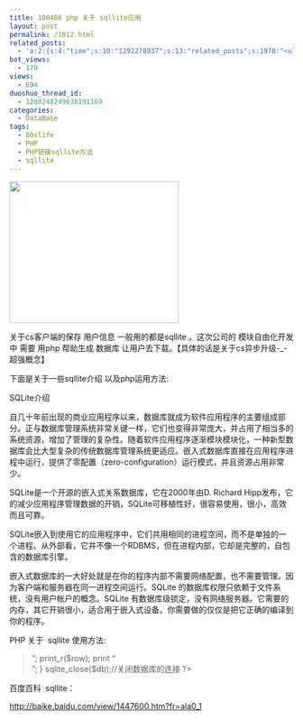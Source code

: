 ```yaml
---
title: 100408 php 关于 sqllite应用
layout: post
permalink: /1012.html
related_posts:
  - 'a:2:{s:4:"time";s:10:"1292278937";s:13:"related_posts";s:1970:"<ul class="related_post"><li><a href="http://blog.80aj.com/2010/04/15/100415-%e4%b8%80%e4%b8%aa%e5%a5%b3%e7%a8%8b%e5%ba%8f%e5%91%98%e7%9a%84%e5%be%81%e5%a9%9appt/" title="100415 一个女程序员的征婚ppt">100415 一个女程序员的征婚ppt</a></li><li><a href="http://blog.80aj.com/2010/04/07/100407-php-url_encode-%e5%8a%a0%e5%af%86%e8%a7%a3%e5%af%86%e5%87%bd%e6%95%b0/" title="100407 php url_encode 加密解密函数 ">100407 php url_encode 加密解密函数 </a></li><li><a href="http://blog.80aj.com/guestbook/" title="关于">关于</a></li><li><a href="http://blog.80aj.com/2010/12/04/101204-phpase-%e5%8a%a0%e5%af%86/" title="101204 phpase 加密">101204 phpase 加密</a></li><li><a href="http://blog.80aj.com/2010/10/30/101030-%e6%96%87%e4%bb%b6%e6%8a%93%e5%8f%96-snoopy%e7%b1%bb%e4%bb%8b%e7%bb%8d/" title="101030 文件抓取 snoopy类介绍">101030 文件抓取 snoopy类介绍</a></li><li><a href="http://blog.80aj.com/2010/10/29/101029-php-%e4%ba%a7%e5%93%81%e5%ae%89%e8%a3%85%e7%a8%8b%e5%ba%8f%e5%88%b6%e4%bd%9c%e4%bb%a3%e7%a0%81demo/" title="101029 php 产品安装程序制作代码demo">101029 php 产品安装程序制作代码demo</a></li><li><a href="http://blog.80aj.com/2010/10/28/101028-php%e9%a1%b5%e9%9d%a2%e6%89%a7%e8%a1%8c%e6%97%b6%e9%97%b4class/" title="101028 php页面执行时间class">101028 php页面执行时间class</a></li><li><a href="http://blog.80aj.com/2010/09/13/100913-php%e6%8b%9b%e8%81%98%e5%b9%bf%e5%91%8a%e4%b8%80%e5%88%99/" title="100913 PHP招聘广告一则">100913 PHP招聘广告一则</a></li><li><a href="http://blog.80aj.com/2010/08/22/100822-php-%e4%b9%a6%e7%b1%8d%e5%88%86%e4%ba%ab/" title="100822 php 书籍分享">100822 php 书籍分享</a></li><li><a href="http://blog.80aj.com/2010/08/21/100821-php%e4%b9%8b%e8%85%be%e8%ae%af%e5%be%ae%e5%8d%9a-api-%e4%bf%ae%e6%94%b9%e7%89%88/" title="100821 php之腾讯微博 Api 修改版">100821 php之腾讯微博 Api 修改版</a></li></ul>";}'
bot_views:
  - 179
views:
  - 694
duoshuo_thread_id:
  - 1280248249638191169
categories:
  - DataBase
tags:
  - 80slife
  - PHP
  - PHP链接sqllite方法
  - sqllite
---
```

[<img class="aligncenter size-medium wp-image-1013" title="sqllite" src="http://www.80aj.com/wp-content/uploads/2010/04/sqllite-300x251.jpg" alt="" width="300" height="251" />][1]

关于cs客户端的保存 用户信息 一般用的都是sqllite 。这次公司的 模块自由化开发中 需要 用php 帮助生成 数据库 让用户去下载。【具体的话是关于cs异步升级-_-超强概念】

下面是关于一些sqllite介绍 以及php运用方法:

SQLite介绍

自几十年前出现的商业应用程序以来，数据库就成为软件应用程序的主要组成部分。正与数据库管理系统非常关键一样，它们也变得非常庞大，并占用了相当多的系统资源，增加了管理的复杂性。随着软件应用程序逐渐模块模块化，一种新型数据库会比大型复杂的传统数据库管理系统更适应。嵌入式数据库直接在应用程序进程中运行，提供了零配置（zero-configuration）运行模式，并且资源占用非常少。

SQLite是一个开源的嵌入式关系数据库，它在2000年由D. Richard Hipp发布，它的减少应用程序管理数据的开销，SQLite可移植性好，很容易使用，很小，高效而且可靠。

SQLite嵌入到使用它的应用程序中，它们共用相同的进程空间，而不是单独的一个进程。从外部看，它并不像一个RDBMS，但在进程内部，它却是完整的，自包含的数据库引擎。

嵌入式数据库的一大好处就是在你的程序内部不需要网络配置，也不需要管理。因为客户端和服务器在同一进程空间运行。SQLite 的数据库权限只依赖于文件系统，没有用户帐户的概念。SQLite 有数据库级锁定，没有网络服务器。它需要的内存，其它开销很小，适合用于嵌入式设备。你需要做的仅仅是把它正确的编译到你的程序。

PHP 关于  sqllite 使用方法:

> <?php  
> $db=sqlite_open(&#8220;db.sqlite&#8221;); //打开db.sqlite数据库，如果不存在则尝试创建。  
> sqlite_query($db,&#8221;drop table test&#8221;);  
> sqlite_query($db,&#8221;create table test (id INTEGER PRIMARY KEY,name text);&#8221;); //创建test表，id字段为自动递增主键  
> sqlite_query($db,&#8221;insert into test (name) values(&#8216;hello&#8217;);&#8221;); //插入一行内容  
> sqlite_query($db,&#8221;insert into test (name) values(&#8216;world&#8217;);&#8221;);//插入一行内容  
> $result=sqlite_query($db,&#8221;select * from test&#8221;); //取得test表的所有内容  
> while($row=sqlite\_fetch\_array($result)) { //通过while循环表中所有内容  
> print &#8220;<br>&#8221;;  
> print_r($row);  
> print &#8220;<br>&#8221;;  
> }  
> sqlite_close($db);//关闭数据库的连接  
> ?>

百度百科  sqllite：

<http://baike.baidu.com/view/1447600.htm?fr=ala0_1>

 [1]: http://www.80aj.com/wp-content/uploads/2010/04/sqllite.jpg